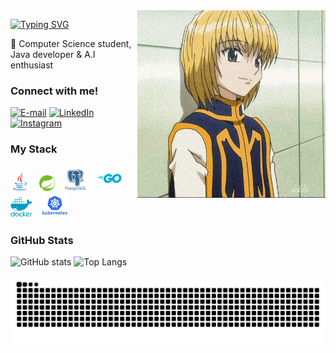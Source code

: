 <img align="right" alt="" height="300px" src="./readmeImg.jpg">

[![Typing SVG](https://readme-typing-svg.herokuapp.com?font=Fira+Code&duration=3000&pause=350&color=F70000&random=false&width=435&lines=Ol%C3%A1%2C+me+chamo+Jo%C3%A3o+Gabriel+Abreu!;sou+Desenvolvedor+Back-end+Java)](https://git.io/typing-svg)

<p align="left">📌 Computer Science student, Java developer & A.I enthusiast</p>

<h3 align="left">Connect with me!</h3>

[![E-mail](https://img.shields.io/badge/-Email-000?style=for-the-badge&logo=microsoft-outlook&logoColor=FF0000&color:FFF)](mailto:abrxu@yahoo.com)
[![LinkedIn](https://img.shields.io/badge/-LinkedIn-000?style=for-the-badge&logo=linkedin&logoColor=FF0000&color:FFF)](https://www.linkedin.com/in/joao-gabreu/)
[![Instagram](https://img.shields.io/badge/-Instagram-000?style=for-the-badge&logo=instagram&logoColor=FF0000&color:FFF)](https://www.instagram.com/abreuwyz/)

<h3 align="left">My Stack</h3>

<div align="left">
  <img src="https://github.com/devicons/devicon/blob/master/icons/java/java-original.svg" height="30" alt="java logo"  />
  <img width="8" />
  <img src="https://github.com/devicons/devicon/blob/master/icons/spring/spring-original.svg" height="25" alt="spring logo"  />
  <img width="8" />
  <img src="https://github.com/devicons/devicon/blob/master/icons/postgresql/postgresql-plain-wordmark.svg" height="35" alt="postgresql logo"  />
  <img width="8" />
  <img src="https://github.com/devicons/devicon/blob/master/icons/go/go-original-wordmark.svg" height="40" alt="golang logo"  />
  <img width="8" />
  <img src="https://github.com/devicons/devicon/blob/master/icons/docker/docker-plain-wordmark.svg" height="35" alt="docker logo"  />
  <img width="8" />
  <img src="https://github.com/devicons/devicon/blob/master/icons/kubernetes/kubernetes-plain-wordmark.svg" height="40" alt="k8s logo"  />
  <img width="8" />
</div>

<h3>GitHub Stats</h3>

![GitHub stats](https://github-readme-stats.vercel.app/api?username=abrxu&show_icons=true&theme=transparent)
![Top Langs](https://github-readme-stats.vercel.app/api/top-langs/?username=abrxu&layout=donut&theme=transparent)
<br>

<picture>
  <source media="(prefers-color-scheme: dark)" srcset="https://raw.githubusercontent.com/abrxu/abrxu/output/github-contribution-grid-snake-dark.svg">
  <source media="(prefers-color-scheme: light)" srcset="https://raw.githubusercontent.com/abrxu/abrxu/output/github-contribution-grid-snake.svg">
  <img alt="github contribution grid snake animation" src="https://raw.githubusercontent.com/abrxu/abrxu/output/github-contribution-grid-snake.svg">
</picture>
